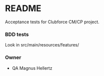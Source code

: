 # README #
Acceptance tests for Clubforce CM/CP project.

### BDD tests ###
Look in src/main/resources/features/

### Owner ###
* QA Magnus Hellertz